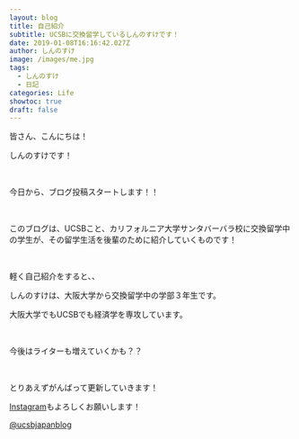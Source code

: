 ```yaml
---
layout: blog
title: 自己紹介
subtitle: UCSBに交換留学しているしんのすけです！
date: 2019-01-08T16:16:42.027Z
author: しんのすけ
image: /images/me.jpg
tags:
  - しんのすけ
  - 日記
categories: Life
showtoc: true
draft: false
---
```

皆さん、こんにちは！

しんのすけです！

<br>

今日から、ブログ投稿スタートします！！

<br>

このブログは、UCSBこと、カリフォルニア大学サンタバーバラ校に交換留学中の学生が、その留学生活を後輩のために紹介していくものです！

<br>

軽く自己紹介をすると、、

しんのすけは、大阪大学から交換留学中の学部３年生です。

大阪大学でもUCSBでも経済学を専攻しています。

<br>

今後はライターも増えていくかも？？

<br>

とりあえずがんばって更新していきます！

[Instagram](https://www.instagram.com/ucsbjapanblog/)もよろしくお願いします！

<!-- InstaWidget -->
<a href="https://instawidget.net/v/user/ucsbjapanblog" id="link-3e3abf059028ff3d60b5a700adecd699a6f41cba1d8db52b3a67efaf56ccbf64">@ucsbjapanblog</a>
<script src="https://instawidget.net/js/instawidget.js?u=3e3abf059028ff3d60b5a700adecd699a6f41cba1d8db52b3a67efaf56ccbf64&width=50%"></script>


